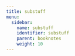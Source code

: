 ```yaml
---
title: substuff
menu:
  sidebar:
    name: substuff
    identifier: substuff
    parent: booknotes
    weight: 10
---
```

